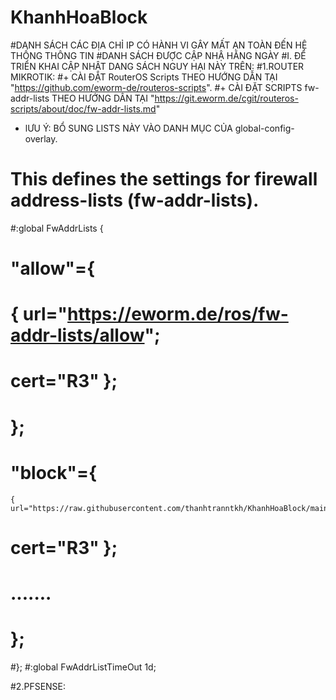 # KhanhHoaBlock
#DANH SÁCH CÁC ĐỊA CHỈ IP CÓ HÀNH VI GÂY MẤT AN TOÀN ĐẾN HỆ THỐNG THÔNG TIN
#DANH SÁCH ĐƯỢC CẬP NHẬ HẰNG NGÀY
#I. ĐỂ TRIỂN KHAI CẬP NHẬT DANG SÁCH NGUY HẠI NÀY TRÊN: 
#1.ROUTER MIKROTIK:
#+ CÀI ĐẶT RouterOS Scripts THEO HƯỚNG DẪN TẠI "https://github.com/eworm-de/routeros-scripts".
#+ CÀI ĐẶT SCRIPTS fw-addr-lists THEO HƯỚNG DÂN TẠI "https://git.eworm.de/cgit/routeros-scripts/about/doc/fw-addr-lists.md"
  - lƯU Ý: BỔ SUNG LISTS NÀY VÀO DANH MỤC CỦA global-config-overlay.
  # This defines the settings for firewall address-lists (fw-addr-lists).
#:global FwAddrLists {
#  "allow"={
  #  { url="https://eworm.de/ros/fw-addr-lists/allow";
   #   cert="R3" };
 # };
 # "block"={
    { url="https://raw.githubusercontent.com/thanhtranntkh/KhanhHoaBlock/main/Backlist_khanhhoa.txt";
  #    cert="R3" };
 #   .......
#  };
#};
#:global FwAddrListTimeOut 1d;

#2.PFSENSE:
